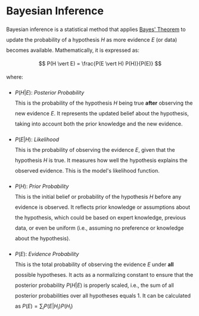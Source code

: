 <style> 
  p {line-height: 2;}
  ul {line-height: 2;}
</style>

# Bayesian Inference

Bayesian inference is a statistical method that applies [Bayes' Theorem](bayes_theorem.md) to update the probability of
a hypothesis $H$ as more evidence $E$ (or data) becomes available. Mathematically, it is expressed as:
$$
P(H \vert E) = \frac{P(E \vert H) P(H)}{P(E)}
$$
where:

+ $P(H \vert E)$: *Posterior Probability*  
  This is the probability of the hypothesis $H$ being true **after** observing the new evidence $E$. It represents
  the updated belief about the hypothesis, taking into account both the prior knowledge and the new evidence.


+ $P(E \vert H)$: *Likelihood*  
  This is the probability of observing the evidence $E$, given that the hypothesis $H$ is true. It measures how
  well the hypothesis explains the observed evidence. This is the model's likelihood function.


+ $P(H)$: *Prior Probability*  
  This is the initial belief or probability of the hypothesis $H$ before any evidence is observed. It reflects prior
  knowledge or assumptions about the hypothesis, which could be based on expert knowledge, previous data, or even be
  uniform (i.e., assuming no preference or knowledge about the hypothesis).


+ $P(E)$: *Evidence Probability*  
  This is the total probability of observing the evidence $E$ under **all** possible hypotheses. It acts as a
  normalizing
  constant to ensure that the posterior probability $P(H \vert E)$ is properly scaled, i.e., the sum of all posterior
  probabilities over all hypotheses equals 1. It can be calculated as $P(E)=\sum_iP(E\vert H_i)P(H_i)$



